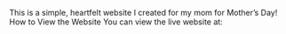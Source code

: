 This is a simple, heartfelt website I created for my mom for Mother’s Day!
How to View the Website
You can view the live website at:
